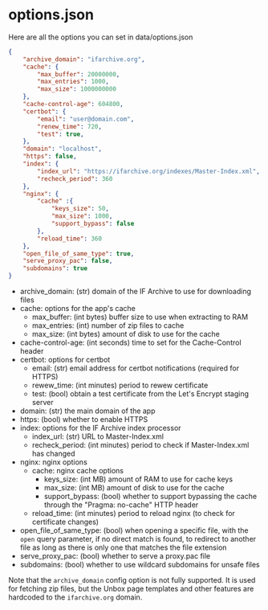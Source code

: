 options.json
============

Here are all the options you can set in data/options.json

```json
{
    "archive_domain": "ifarchive.org",
    "cache": {
        "max_buffer": 20000000,
        "max_entries": 1000,
        "max_size": 1000000000
    },
    "cache-control-age": 604800,
    "certbot": {
        "email": "user@domain.com",
        "renew_time": 720,
        "test": true,
    },
    "domain": "localhost",
    "https": false,
    "index": {
        "index_url": "https://ifarchive.org/indexes/Master-Index.xml",
        "recheck_period": 360
    },
    "nginx": {
        "cache" :{
            "keys_size": 50,
            "max_size": 1000,
            "support_bypass": false
        },
        "reload_time": 360
    },
    "open_file_of_same_type": true,
    "serve_proxy_pac": false,
    "subdomains": true
}
```

- archive_domain: (str) domain of the IF Archive to use for downloading files
- cache: options for the app's cache
  - max_buffer: (int bytes) buffer size to use when extracting to RAM
  - max_entries: (int) number of zip files to cache
  - max_size: (int bytes) amount of disk to use for the cache
- cache-control-age: (int seconds) time to set for the Cache-Control header
- certbot: options for certbot
  - email: (str) email address for certbot notifications (required for HTTPS)
  - rewew_time: (int minutes) period to rewew certificate
  - test: (bool) obtain a test certificate from the Let's Encrypt staging server
- domain: (str) the main domain of the app
- https: (bool) whether to enable HTTPS
- index: options for the IF Archive index processor
  - index_url: (str) URL to Master-Index.xml
  - recheck_period: (int minutes) period to check if Master-Index.xml has changed
- nginx: nginx options
  - cache: nginx cache options
    - keys_size: (int MB) amount of RAM to use for cache keys
    - max_size: (int MB) amount of disk to use for the cache
    - support_bypass: (bool) whether to support bypassing the cache through the "Pragma: no-cache" HTTP header
  - reload_time: (int minutes) period to reload nginx (to check for certificate changes)
- open_file_of_same_type: (bool) when opening a specific file, with the `open` query parameter, if no direct match is found, to redirect to another file as long as there is only one that matches the file extension
- serve_proxy_pac: (bool) whether to serve a proxy.pac file
- subdomains: (bool) whether to use wildcard subdomains for unsafe files

Note that the `archive_domain` config option is not fully supported. It is used for fetching zip files, but the Unbox page templates and other features are hardcoded to the `ifarchive.org` domain.
